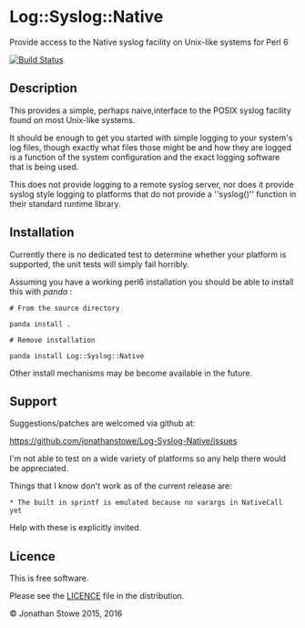# Log::Syslog::Native

Provide access to the Native syslog facility on Unix-like systems for Perl 6

[![Build Status](https://travis-ci.org/jonathanstowe/Log-Syslog-Native.svg?branch=master)](https://travis-ci.org/jonathanstowe/Log-Syslog-Native)

## Description

This provides a simple, perhaps naive,interface to the POSIX syslog facility
found on most Unix-like systems.

It should be enough to get you started with simple logging to your system's
log files, though exactly what files those might be and how they are logged
is a function of the system configuration and the exact logging software
that is being used.

This does not provide logging to a remote syslog server, nor does it provide
syslog style logging to platforms that do not provide a ''syslog()'' function
in their standard runtime library.

## Installation

Currently there is no dedicated test to determine whether your platform is
supported, the unit tests will simply fail horribly.

Assuming you have a working perl6 installation you should be able to
install this with *panda* :

    # From the source directory
   
    panda install .

    # Remove installation

    panda install Log::Syslog::Native

Other install mechanisms may be become available in the future.

## Support

Suggestions/patches are welcomed via github at:

https://github.com/jonathanstowe/Log-Syslog-Native/issues

I'm not able to test on a wide variety of platforms so any help there would be 
appreciated.

Things that I know don't work as of the current release are:

    * The built in sprintf is emulated because no varargs in NativeCall yet 

Help with these is explicitly invited.

## Licence

This is free software.

Please see the [LICENCE](LICENCE) file in the distribution.

© Jonathan Stowe 2015, 2016
